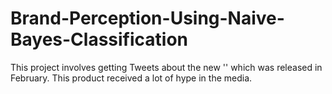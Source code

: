 # Brand-Perception-Using-Naive-Bayes-Classification
This project involves getting Tweets about the new '' which was released in February. This product received a lot of hype in the media.
